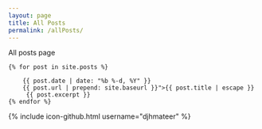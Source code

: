 ```yaml
---
layout: page
title: All Posts
permalink: /allPosts/
---
```


All posts page


    {% for post in site.posts %}

        {{ post.date | date: "%b %-d, %Y" }}
        {{ post.url | prepend: site.baseurl }}">{{ post.title | escape }}
         {{ post.excerpt }}
    {% endfor %}

{% include icon-github.html username="djhmateer" %} 
